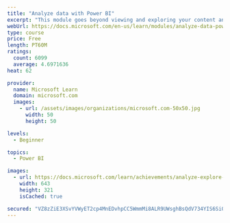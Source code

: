 ```yaml
---
title: "Analyze data with Power BI"
excerpt: "This module goes beyond viewing and exploring your content and explains how to interact with it by working with reports and dashboards to uncover and share new business insights."
webUrl: https://docs.microsoft.com/en-us/learn/modules/analyze-data-power-bi/
type: course
price: Free
length: PT60M
ratings:
  count: 6099
  average: 4.6971636
heat: 62

provider:
  name: Microsoft Learn
  domain: microsoft.com
  images:
    - url: /assets/images/organizations/microsoft.com-50x50.jpg
      width: 50
      height: 50

levels:
  - Beginner

topics:
  - Power BI

images:
  - url: https://docs.microsoft.com/learn/achievements/analyze-explore-data-power-bi-social.png
    width: 643
    height: 321
    isCached: true

secured: "VZ8zZiE3XSvYVWyET2cp4MnEDvhpCC5WmmMi8ALR9UWsghBsQdV734YIS6Si0O5lTT/8RyDUv3QfYkme3OgQ5RB00dAI+a7/567BF+FzD5qmLX2dUTYbiXDTemeOy9BcHJcqyB61zY3DN8x4fUSLqKxUMJhzTxVD4Du/ZgKokOJVHvdoSmwt7mjLP0nhI1dRW3bM+TpVCxD4D7MK809VhcqgiqDI5DURsqIpKoMjGprI4Ae6B4wr099KYuoevm46k/jiJtu++KFQ0DDKtfn22A3vrff8cuZZhXYeAYwkJBdVtKG0rmtLcismZCKdv1PSxQBVMSYnjMVP0wx41PIPdjbRvSq1mdIVgsELLjADd0MJSE5m2CRx1ZOD+AGUsSvd1p1sCJDp1u/QuLAclhahDbqhCnv4Sd9NPrqy2xkWoVA=;6l5ZUugjaddSOhiQQGdsDw=="
---
```


